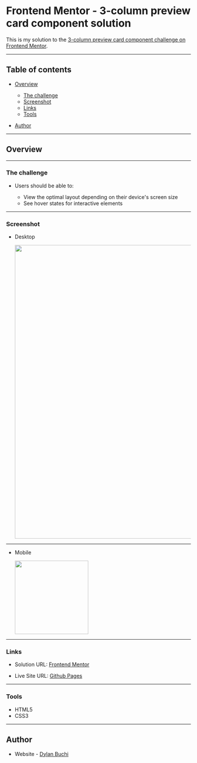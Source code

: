 # Frontend Mentor - 3-column preview card component solution

This is my solution to the [3-column preview card component challenge on Frontend Mentor](https://www.frontendmentor.io/challenges/3column-preview-card-component-pH92eAR2-).

---

## Table of contents

-   [Overview](#overview)

    -   [The challenge](#the-challenge)
    -   [Screenshot](#screenshot)
    -   [Links](#links)
    -   [Tools](#tools)

-   [Author](#author)

---

## Overview

---

### The challenge

-   Users should be able to:

    -   View the optimal layout depending on their device's screen size
    -   See hover states for interactive elements

---

### Screenshot

-   Desktop

    <img src="https://user-images.githubusercontent.com/52018183/123751436-21441e00-d88e-11eb-9789-56643ae45b2e.png" width=800>

---

-   Mobile

     <img src="https://user-images.githubusercontent.com/52018183/123751446-230de180-d88e-11eb-9c88-9d33f89decc3.png" width=200>

---

### Links

-   Solution URL: [Frontend Mentor](https://www.frontendmentor.io/solutions/3column-preview-card-component-solution-fE-SGRGxM)

-   Live Site URL: [Github Pages](https://dylanbuchi.github.io/3-column-preview-card-component/)

---

### Tools

-   HTML5
-   CSS3

---

## Author

-   Website - [Dylan Buchi](https://dylanbuchi.pythonanywhere.com/)
